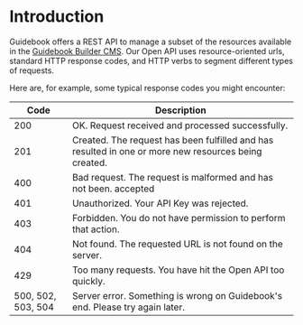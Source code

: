# Introduction

Guidebook offers a REST API to manage a subset of the resources available in the [Guidebook Builder CMS](https://builder.guidebook.com). Our Open API uses resource-oriented urls, standard HTTP response codes, and HTTP verbs to segment different types of requests.

Here are, for example, some typical response codes you might encounter:

Code                  | Description
---------             | --------
200                   | OK. Request received and processed successfully.
201                   | Created. The request has been fulfilled and has resulted in one or more new resources being created.
400                   | Bad request. The request is malformed and has not been. accepted
401                   | Unauthorized. Your API Key was rejected.
403                   | Forbidden. You do not have permission to perform that action.
404                   | Not found. The requested URL is not found on the server.
429                   | Too many requests. You have hit the Open API too quickly.
500, 502, 503, 504    | Server error. Something is wrong on Guidebook's end. Please try again later.
